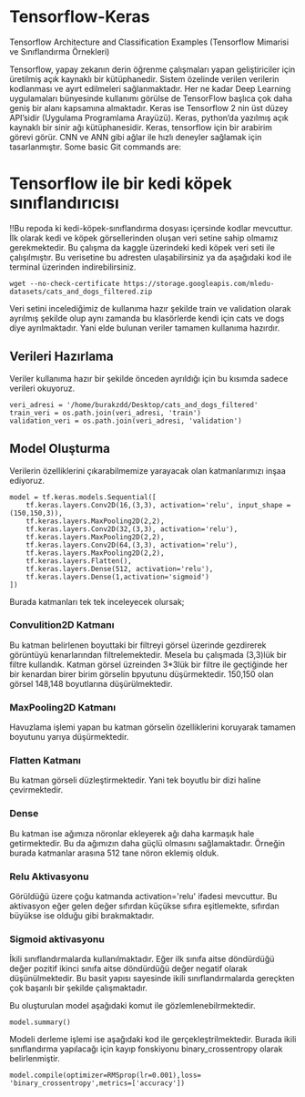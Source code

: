 # Tensorflow-Keras
Tensorflow Architecture and Classification Examples (Tensorflow Mimarisi ve Sınıflandırma Örnekleri)

Tensorflow, yapay zekanın derin öğrenme çalışmaları yapan geliştiriciler için üretilmiş açık kaynaklı bir kütüphanedir. Sistem özelinde verilen verilerin kodlanması ve ayırt edilmeleri sağlanmaktadır. Her ne kadar Deep Learning uygulamaları bünyesinde kullanımı görülse de TensorFlow başlıca çok daha geniş bir alanı kapsamına almaktadır.
Keras ise Tensorflow 2 nin üst düzey API’sidir (Uygulama Programlama Arayüzü). Keras, python’da yazılmış açık kaynaklı bir sinir ağı kütüphanesidir. Keras, tensorflow için bir arabirim görevi görür. CNN ve ANN gibi ağlar ile hızlı deneyler sağlamak için tasarlanmıştır.
Some basic Git commands are:

# Tensorflow ile bir kedi köpek sınıflandırıcısı
!!Bu repoda ki kedi-köpek-sınıflandırma dosyası içersinde kodlar mevcuttur.
İlk olarak kedi ve köpek görsellerinden oluşan veri setine sahip olmamız gerekmektedir. Bu çalışma da kaggle üzerindeki kedi köpek veri seti ile çalışılmıştır. Bu verisetine bu adresten ulaşabilirsiniz ya da aşağıdaki kod ile terminal üzerinden indirebilirsiniz.
```
wget --no-check-certificate https://storage.googleapis.com/mledu-datasets/cats_and_dogs_filtered.zip
```
Veri setini incelediğimiz de kullanıma hazır şekilde train ve validation olarak ayrılmış şekilde olup aynı zamanda bu klasörlerde kendi için cats ve dogs diye ayrılmaktadır. Yani elde bulunan veriler tamamen kullanıma hazırdır.

## Verileri Hazırlama
Veriler kullanıma hazır bir şekilde önceden ayrıldığı için bu kısımda sadece verileri okuyoruz.
```
veri_adresi = '/home/burakzdd/Desktop/cats_and_dogs_filtered'
train_veri = os.path.join(veri_adresi, 'train')
validation_veri = os.path.join(veri_adresi, 'validation')
```
## Model Oluşturma 
Verilerin özelliklerini çıkarabilmemize yarayacak olan katmanlarımızı inşaa ediyoruz.
```
model = tf.keras.models.Sequential([
    tf.keras.layers.Conv2D(16,(3,3), activation='relu', input_shape = (150,150,3)),
    tf.keras.layers.MaxPooling2D(2,2),
    tf.keras.layers.Conv2D(32,(3,3), activation='relu'),
    tf.keras.layers.MaxPooling2D(2,2),
    tf.keras.layers.Conv2D(64,(3,3), activation='relu'),
    tf.keras.layers.MaxPooling2D(2,2),
    tf.keras.layers.Flatten(),
    tf.keras.layers.Dense(512, activation='relu'),
    tf.keras.layers.Dense(1,activation='sigmoid')
])
```
Burada katmanları tek tek inceleyecek olursak;
### Convulition2D Katmanı
Bu katman belirlenen boyuttaki bir filtreyi görsel üzerinde gezdirerek görüntüyü kenarlarından filtrelemektedir. Mesela bu çalışmada (3,3)lük bir filtre kullandık. Katman görsel üzreinden 3*3lük bir filtre ile geçtiğinde her bir kenardan birer birim görselin bpyutunu düşürmektedir. 150,150 olan görsel 148,148 boyutlarına düşürülmektedir.

### MaxPooling2D Katmanı
Havuzlama işlemi yapan bu katman görselin özelliklerini koruyarak tamamen boyutunu yarıya düşürmektedir.

### Flatten Katmanı
Bu katman görseli düzleştirmektedir. Yani tek boyutlu bir dizi haline çevirmektedir.

### Dense
Bu katman ise ağımıza nöronlar ekleyerek ağı daha karmaşık hale getirmektedir. Bu da ağımızın daha güçlü olmasını sağlamaktadır. Örneğin burada katmanlar arasına 512 tane nöron eklemiş olduk.

### Relu Aktivasyonu
Görüldüğü üzere çoğu katmanda activation='relu' ifadesi mevcuttur. Bu aktivasyon eğer gelen değer sıfırdan küçükse sıfıra eşitlemekte, sıfırdan büyükse ise olduğu gibi bırakmaktadır.

### Sigmoid aktivasyonu
İkili sınıflandırmalarda kullanılmaktadır. Eğer ilk sınıfa aitse döndürdüğü değer pozitif ikinci sınıfa aitse döndürdüğü değer negatif olarak düşünülmektedir. Bu basit yapısı sayesinde ikili sınıflandırmalarda gereçkten çok başarılı bir şekilde çalışmaktadır.

Bu oluşturulan model aşağıdaki komut ile gözlemlenebilrmektedir.
```
model.summary()
```
Modeli derleme işlemi ise aşağıdaki kod ile gerçekleştrilmektedir. Burada ikili sınıflandırma yapılacağı için kayıp fonskiyonu binary_crossentropy olarak belirlenmiştir.
```
model.compile(optimizer=RMSprop(lr=0.001),loss= 'binary_crossentropy',metrics=['accuracy'])
```

